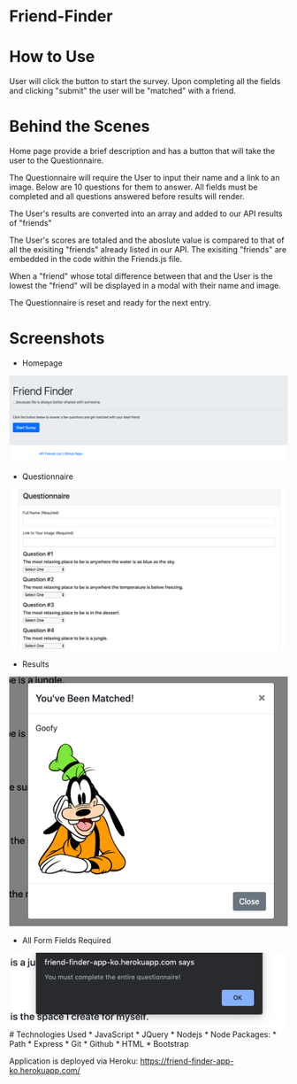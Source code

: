 # Friend-Finder

# How to Use
User will click the button to start the survey. Upon completing all the fields and clicking "submit" the user will be "matched" with a friend.

# Behind the Scenes 
Home page provide a brief description and has a button that will take the user to the Questionnaire.

The Questionnaire will require the User to input their name and a link to an image. Below are 10 questions for them to answer. All fields must be completed and all questions answered before results will render.

The User's results are converted into an array and added to our API results of "friends"

The User's scores are totaled and the aboslute value is compared to that of all the exisiting "friends" already listed in our API. The exisiting "friends" are embedded in the code within the Friends.js file.

When a "friend" whose total difference between that and the User is the lowest the "friend" will be displayed in a modal with their name and image.

The Questionnaire is reset and ready for the next entry.

# Screenshots

* Homepage
<img src="images/homepage_screenshot.png" style="width '100%'">

* Questionnaire
<img src="images/questionnaire_screenshot.png" style="width '100%'">

* Results
<img src="images/results_screenshot.png" style="width '100%'">

* All Form Fields Required
<img src="images/error_screenshot.png" style="width '100%'">
# Technologies Used
* JavaScript
* JQuery
* Nodejs
* Node Packages:
    * Path
    * Express
* Git 
* Github
* HTML
* Bootstrap

Application is deployed via Heroku: https://friend-finder-app-ko.herokuapp.com/
